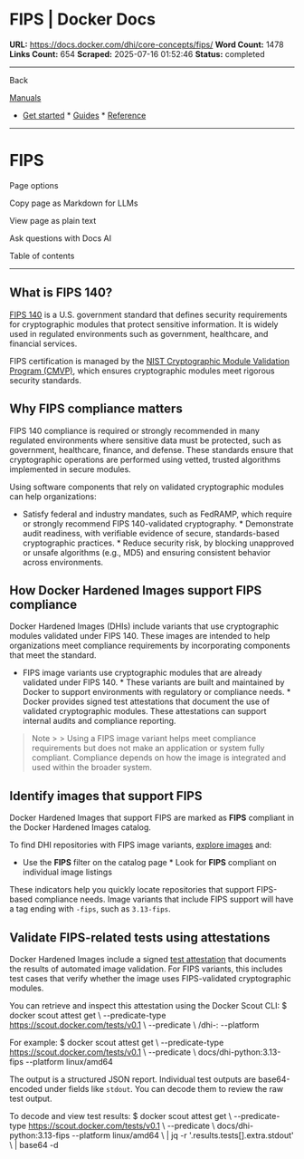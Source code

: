 # FIPS | Docker Docs

**URL:** https://docs.docker.com/dhi/core-concepts/fips/
**Word Count:** 1478
**Links Count:** 654
**Scraped:** 2025-07-16 01:52:46
**Status:** completed

---

Back

[Manuals](https://docs.docker.com/manuals/)

  * [Get started](https://docs.docker.com/get-started/)   * [Guides](https://docs.docker.com/guides/)   * [Reference](https://docs.docker.com/reference/)

* * *

# FIPS

Page options

Copy page as Markdown for LLMs

View page as plain text

Ask questions with Docs AI

Table of contents

* * *

## What is FIPS 140?

[FIPS 140](https://csrc.nist.gov/publications/detail/fips/140/3/final) is a U.S. government standard that defines security requirements for cryptographic modules that protect sensitive information. It is widely used in regulated environments such as government, healthcare, and financial services.

FIPS certification is managed by the [NIST Cryptographic Module Validation Program \(CMVP\)](https://csrc.nist.gov/projects/cryptographic-module-validation-program), which ensures cryptographic modules meet rigorous security standards.

## Why FIPS compliance matters

FIPS 140 compliance is required or strongly recommended in many regulated environments where sensitive data must be protected, such as government, healthcare, finance, and defense. These standards ensure that cryptographic operations are performed using vetted, trusted algorithms implemented in secure modules.

Using software components that rely on validated cryptographic modules can help organizations:

  * Satisfy federal and industry mandates, such as FedRAMP, which require or strongly recommend FIPS 140-validated cryptography.   * Demonstrate audit readiness, with verifiable evidence of secure, standards-based cryptographic practices.   * Reduce security risk, by blocking unapproved or unsafe algorithms \(e.g., MD5\) and ensuring consistent behavior across environments.

## How Docker Hardened Images support FIPS compliance

Docker Hardened Images \(DHIs\) include variants that use cryptographic modules validated under FIPS 140. These images are intended to help organizations meet compliance requirements by incorporating components that meet the standard.

  * FIPS image variants use cryptographic modules that are already validated under FIPS 140.   * These variants are built and maintained by Docker to support environments with regulatory or compliance needs.   * Docker provides signed test attestations that document the use of validated cryptographic modules. These attestations can support internal audits and compliance reporting.

> Note >  > Using a FIPS image variant helps meet compliance requirements but does not make an application or system fully compliant. Compliance depends on how the image is integrated and used within the broader system.

## Identify images that support FIPS

Docker Hardened Images that support FIPS are marked as **FIPS** compliant in the Docker Hardened Images catalog.

To find DHI repositories with FIPS image variants, [explore images](https://docs.docker.com/dhi/how-to/explore/) and:

  * Use the **FIPS** filter on the catalog page   * Look for **FIPS** compliant on individual image listings

These indicators help you quickly locate repositories that support FIPS-based compliance needs. Image variants that include FIPS support will have a tag ending with `-fips`, such as `3.13-fips`.

## Validate FIPS-related tests using attestations

Docker Hardened Images include a signed [test attestation](https://docs.docker.com/dhi/core-concepts/attestations/) that documents the results of automated image validation. For FIPS variants, this includes test cases that verify whether the image uses FIPS-validated cryptographic modules.

You can retrieve and inspect this attestation using the Docker Scout CLI:               $ docker scout attest get \       --predicate-type https://scout.docker.com/tests/v0.1 \       --predicate \       <your-namespace>/dhi-<image>:<tag> --platform <platform>     

For example:               $ docker scout attest get \       --predicate-type https://scout.docker.com/tests/v0.1 \       --predicate \       docs/dhi-python:3.13-fips --platform linux/amd64     

The output is a structured JSON report. Individual test outputs are base64-encoded under fields like `stdout`. You can decode them to review the raw test output.

To decode and view test results:               $ docker scout attest get \       --predicate-type https://scout.docker.com/tests/v0.1 \       --predicate \       docs/dhi-python:3.13-fips --platform linux/amd64 \       | jq -r '.results.tests[].extra.stdout' \       | base64 -d